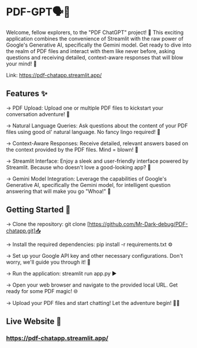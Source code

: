 # PDF-GPT🗣️📄

Welcome, fellow explorers, to the "PDF ChatGPT" project! 🌟 This exciting application combines the convenience of Streamlit with the raw power of Google's Generative AI, specifically the Gemini model. Get ready to dive into the realm of PDF files and interact with them like never before, asking questions and receiving detailed, context-aware responses that will blow your mind! 🤯

Link: https://pdf-chatapp.streamlit.app/

## Features ✨
-> PDF Upload: Upload one or multiple PDF files to kickstart your conversation adventure! 📂

-> Natural Language Queries: Ask questions about the content of your PDF files using good ol' natural language. No fancy lingo required! 💬

-> Context-Aware Responses: Receive detailed, relevant answers based on the context provided by the PDF files. Mind = blown! 🧠

-> Streamlit Interface: Enjoy a sleek and user-friendly interface powered by Streamlit. Because who doesn't love a good-looking app? 💅

-> Gemini Model Integration: Leverage the capabilities of Google's Generative AI, specifically the Gemini model, for intelligent question answering that will make you go "Whoa!" 🤯

## Getting Started 🚀

-> Clone the repository: git clone [https://github.com/Mr-Dark-debug/PDF-chatapp.git]📥

-> Install the required dependencies: pip install -r requirements.txt ⚙️

-> Set up your Google API key and other necessary configurations. Don't worry, we'll guide you through it! 🔑

-> Run the application: streamlit run app.py ▶️

-> Open your web browser and navigate to the provided local URL. Get ready for some PDF magic! 🌐

-> Upload your PDF files and start chatting! Let the adventure begin! 📄💬

## Live Website 🧠

### https://pdf-chatapp.streamlit.app/
